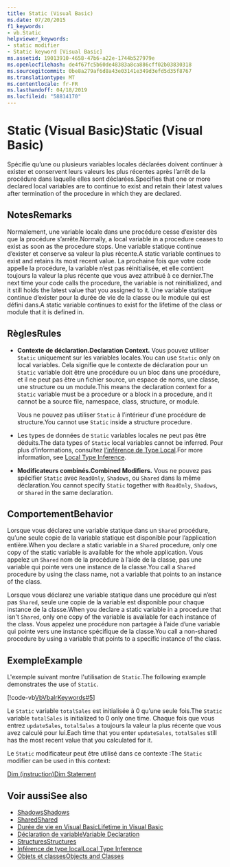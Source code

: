 ```yaml
---
title: Static (Visual Basic)
ms.date: 07/20/2015
f1_keywords:
- vb.Static
helpviewer_keywords:
- static modifier
- Static keyword [Visual Basic]
ms.assetid: 19013910-4658-47b6-a22e-1744b527979e
ms.openlocfilehash: de4f67fc5b60de48383a8ca886cff02b03830318
ms.sourcegitcommit: 0be8a279af6d8a43e03141e349d3efd5d35f8767
ms.translationtype: MT
ms.contentlocale: fr-FR
ms.lasthandoff: 04/18/2019
ms.locfileid: "58814170"
---
```

# <a name="static-visual-basic"></a><span data-ttu-id="89bb7-102">Static (Visual Basic)</span><span class="sxs-lookup"><span data-stu-id="89bb7-102">Static (Visual Basic)</span></span>
<span data-ttu-id="89bb7-103">Spécifie qu’une ou plusieurs variables locales déclarées doivent continuer à exister et conservent leurs valeurs les plus récentes après l’arrêt de la procédure dans laquelle elles sont déclarées.</span><span class="sxs-lookup"><span data-stu-id="89bb7-103">Specifies that one or more declared local variables are to continue to exist and retain their latest values after termination of the procedure in which they are declared.</span></span>  
  
## <a name="remarks"></a><span data-ttu-id="89bb7-104">Notes</span><span class="sxs-lookup"><span data-stu-id="89bb7-104">Remarks</span></span>  
 <span data-ttu-id="89bb7-105">Normalement, une variable locale dans une procédure cesse d’exister dès que la procédure s’arrête.</span><span class="sxs-lookup"><span data-stu-id="89bb7-105">Normally, a local variable in a procedure ceases to exist as soon as the procedure stops.</span></span> <span data-ttu-id="89bb7-106">Une variable statique continue d’exister et conserve sa valeur la plus récente.</span><span class="sxs-lookup"><span data-stu-id="89bb7-106">A static variable continues to exist and retains its most recent value.</span></span> <span data-ttu-id="89bb7-107">La prochaine fois que votre code appelle la procédure, la variable n’est pas réinitialisée, et elle contient toujours la valeur la plus récente que vous avez attribué à ce dernier.</span><span class="sxs-lookup"><span data-stu-id="89bb7-107">The next time your code calls the procedure, the variable is not reinitialized, and it still holds the latest value that you assigned to it.</span></span> <span data-ttu-id="89bb7-108">Une variable statique continue d’exister pour la durée de vie de la classe ou le module qui est défini dans.</span><span class="sxs-lookup"><span data-stu-id="89bb7-108">A static variable continues to exist for the lifetime of the class or module that it is defined in.</span></span>  
  
## <a name="rules"></a><span data-ttu-id="89bb7-109">Règles</span><span class="sxs-lookup"><span data-stu-id="89bb7-109">Rules</span></span>  
  
-   <span data-ttu-id="89bb7-110">**Contexte de déclaration.**</span><span class="sxs-lookup"><span data-stu-id="89bb7-110">**Declaration Context.**</span></span> <span data-ttu-id="89bb7-111">Vous pouvez utiliser `Static` uniquement sur les variables locales.</span><span class="sxs-lookup"><span data-stu-id="89bb7-111">You can use `Static` only on local variables.</span></span> <span data-ttu-id="89bb7-112">Cela signifie que le contexte de déclaration pour un `Static` variable doit être une procédure ou un bloc dans une procédure, et il ne peut pas être un fichier source, un espace de noms, une classe, une structure ou un module.</span><span class="sxs-lookup"><span data-stu-id="89bb7-112">This means the declaration context for a `Static` variable must be a procedure or a block in a procedure, and it cannot be a source file, namespace, class, structure, or module.</span></span>  
  
     <span data-ttu-id="89bb7-113">Vous ne pouvez pas utiliser `Static` à l’intérieur d’une procédure de structure.</span><span class="sxs-lookup"><span data-stu-id="89bb7-113">You cannot use `Static` inside a structure procedure.</span></span>  
  
-   <span data-ttu-id="89bb7-114">Les types de données de `Static` variables locales ne peut pas être déduits.</span><span class="sxs-lookup"><span data-stu-id="89bb7-114">The data types of `Static` local variables cannot be inferred.</span></span> <span data-ttu-id="89bb7-115">Pour plus d’informations, consultez [l’inférence de Type Local](../../../visual-basic/programming-guide/language-features/variables/local-type-inference.md).</span><span class="sxs-lookup"><span data-stu-id="89bb7-115">For more information, see [Local Type Inference](../../../visual-basic/programming-guide/language-features/variables/local-type-inference.md).</span></span>  
  
-   <span data-ttu-id="89bb7-116">**Modificateurs combinés.**</span><span class="sxs-lookup"><span data-stu-id="89bb7-116">**Combined Modifiers.**</span></span> <span data-ttu-id="89bb7-117">Vous ne pouvez pas spécifier `Static` avec `ReadOnly`, `Shadows`, ou `Shared` dans la même déclaration.</span><span class="sxs-lookup"><span data-stu-id="89bb7-117">You cannot specify `Static` together with `ReadOnly`, `Shadows`, or `Shared` in the same declaration.</span></span>  
  
## <a name="behavior"></a><span data-ttu-id="89bb7-118">Comportement</span><span class="sxs-lookup"><span data-stu-id="89bb7-118">Behavior</span></span>  
 <span data-ttu-id="89bb7-119">Lorsque vous déclarez une variable statique dans un `Shared` procédure, qu’une seule copie de la variable statique est disponible pour l’application entière.</span><span class="sxs-lookup"><span data-stu-id="89bb7-119">When you declare a static variable in a `Shared` procedure, only one copy of the static variable is available for the whole application.</span></span> <span data-ttu-id="89bb7-120">Vous appelez un `Shared` nom de la procédure à l’aide de la classe, pas une variable qui pointe vers une instance de la classe.</span><span class="sxs-lookup"><span data-stu-id="89bb7-120">You call a `Shared` procedure by using the class name, not a variable that points to an instance of the class.</span></span>  
  
 <span data-ttu-id="89bb7-121">Lorsque vous déclarez une variable statique dans une procédure qui n’est pas `Shared`, seule une copie de la variable est disponible pour chaque instance de la classe.</span><span class="sxs-lookup"><span data-stu-id="89bb7-121">When you declare a static variable in a procedure that isn't `Shared`, only one copy of the variable is available for each instance of the class.</span></span> <span data-ttu-id="89bb7-122">Vous appelez une procédure non partagée à l’aide d’une variable qui pointe vers une instance spécifique de la classe.</span><span class="sxs-lookup"><span data-stu-id="89bb7-122">You call a non-shared procedure by using a variable that points to a specific instance of the class.</span></span>  
  
## <a name="example"></a><span data-ttu-id="89bb7-123">Exemple</span><span class="sxs-lookup"><span data-stu-id="89bb7-123">Example</span></span>  
 <span data-ttu-id="89bb7-124">L'exemple suivant montre l'utilisation de `Static`.</span><span class="sxs-lookup"><span data-stu-id="89bb7-124">The following example demonstrates the use of `Static`.</span></span>  
  
 [!code-vb[VbVbalrKeywords#5](~/samples/snippets/visualbasic/VS_Snippets_VBCSharp/VbVbalrKeywords/VB/Class1.vb#5)]  
  
 <span data-ttu-id="89bb7-125">Le `Static` variable `totalSales` est initialisée à 0 qu’une seule fois.</span><span class="sxs-lookup"><span data-stu-id="89bb7-125">The `Static` variable `totalSales` is initialized to 0 only one time.</span></span> <span data-ttu-id="89bb7-126">Chaque fois que vous entrez `updateSales`, `totalSales` a toujours la valeur la plus récente que vous avez calculé pour lui.</span><span class="sxs-lookup"><span data-stu-id="89bb7-126">Each time that you enter `updateSales`, `totalSales` still has the most recent value that you calculated for it.</span></span>  
  
 <span data-ttu-id="89bb7-127">Le `Static` modificateur peut être utilisé dans ce contexte :</span><span class="sxs-lookup"><span data-stu-id="89bb7-127">The `Static` modifier can be used in this context:</span></span>  
  
 [<span data-ttu-id="89bb7-128">Dim (instruction)</span><span class="sxs-lookup"><span data-stu-id="89bb7-128">Dim Statement</span></span>](../../../visual-basic/language-reference/statements/dim-statement.md)  
  
## <a name="see-also"></a><span data-ttu-id="89bb7-129">Voir aussi</span><span class="sxs-lookup"><span data-stu-id="89bb7-129">See also</span></span>

- [<span data-ttu-id="89bb7-130">Shadows</span><span class="sxs-lookup"><span data-stu-id="89bb7-130">Shadows</span></span>](../../../visual-basic/language-reference/modifiers/shadows.md)
- [<span data-ttu-id="89bb7-131">Shared</span><span class="sxs-lookup"><span data-stu-id="89bb7-131">Shared</span></span>](../../../visual-basic/language-reference/modifiers/shared.md)
- [<span data-ttu-id="89bb7-132">Durée de vie en Visual Basic</span><span class="sxs-lookup"><span data-stu-id="89bb7-132">Lifetime in Visual Basic</span></span>](../../../visual-basic/programming-guide/language-features/declared-elements/lifetime.md)
- [<span data-ttu-id="89bb7-133">Déclaration de variable</span><span class="sxs-lookup"><span data-stu-id="89bb7-133">Variable Declaration</span></span>](../../../visual-basic/programming-guide/language-features/variables/variable-declaration.md)
- [<span data-ttu-id="89bb7-134">Structures</span><span class="sxs-lookup"><span data-stu-id="89bb7-134">Structures</span></span>](../../../visual-basic/programming-guide/language-features/data-types/structures.md)
- [<span data-ttu-id="89bb7-135">Inférence de type local</span><span class="sxs-lookup"><span data-stu-id="89bb7-135">Local Type Inference</span></span>](../../../visual-basic/programming-guide/language-features/variables/local-type-inference.md)
- [<span data-ttu-id="89bb7-136">Objets et classes</span><span class="sxs-lookup"><span data-stu-id="89bb7-136">Objects and Classes</span></span>](../../../visual-basic/programming-guide/language-features/objects-and-classes/index.md)
